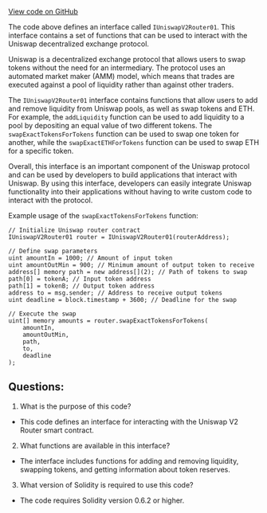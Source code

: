 [View code on GitHub](zoo-labs/zoo/blob/master/contracts/src/uniswapv2/interfaces/IUniswapV2Router01.sol)

The code above defines an interface called `IUniswapV2Router01`. This interface contains a set of functions that can be used to interact with the Uniswap decentralized exchange protocol. 

Uniswap is a decentralized exchange protocol that allows users to swap tokens without the need for an intermediary. The protocol uses an automated market maker (AMM) model, which means that trades are executed against a pool of liquidity rather than against other traders. 

The `IUniswapV2Router01` interface contains functions that allow users to add and remove liquidity from Uniswap pools, as well as swap tokens and ETH. For example, the `addLiquidity` function can be used to add liquidity to a pool by depositing an equal value of two different tokens. The `swapExactTokensForTokens` function can be used to swap one token for another, while the `swapExactETHForTokens` function can be used to swap ETH for a specific token. 

Overall, this interface is an important component of the Uniswap protocol and can be used by developers to build applications that interact with Uniswap. By using this interface, developers can easily integrate Uniswap functionality into their applications without having to write custom code to interact with the protocol. 

Example usage of the `swapExactTokensForTokens` function:

```
// Initialize Uniswap router contract
IUniswapV2Router01 router = IUniswapV2Router01(routerAddress);

// Define swap parameters
uint amountIn = 1000; // Amount of input token
uint amountOutMin = 900; // Minimum amount of output token to receive
address[] memory path = new address[](2); // Path of tokens to swap
path[0] = tokenA; // Input token address
path[1] = tokenB; // Output token address
address to = msg.sender; // Address to receive output tokens
uint deadline = block.timestamp + 3600; // Deadline for the swap

// Execute the swap
uint[] memory amounts = router.swapExactTokensForTokens(
    amountIn,
    amountOutMin,
    path,
    to,
    deadline
);
```
## Questions: 
 1. What is the purpose of this code?
- This code defines an interface for interacting with the Uniswap V2 Router smart contract.

2. What functions are available in this interface?
- The interface includes functions for adding and removing liquidity, swapping tokens, and getting information about token reserves.

3. What version of Solidity is required to use this code?
- The code requires Solidity version 0.6.2 or higher.